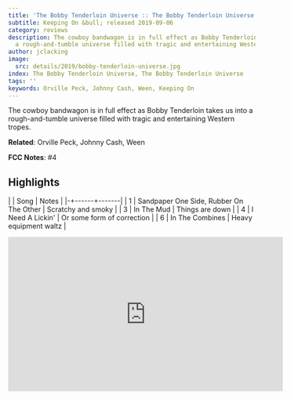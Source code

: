 ```yaml
---
title: 'The Bobby Tenderloin Universe :: The Bobby Tenderloin Universe'
subtitle: Keeping On &bull; released 2019-09-06
category: reviews
description: The cowboy bandwagon is in full effect as Bobby Tenderloin takes us into
  a rough-and-tumble universe filled with tragic and entertaining Western tropes.
author: jclacking
image:
  src: details/2019/bobby-tenderloin-universe.jpg
index: The Bobby Tenderloin Universe, The Bobby Tenderloin Universe
tags: ''
keywords: Orville Peck, Johnny Cash, Ween, Keeping On
---
```

The cowboy bandwagon is in full effect as Bobby Tenderloin takes us into a rough-and-tumble universe filled with tragic and entertaining Western tropes.<!--more-->

**Related**: Orville Peck, Johnny Cash, Ween

**FCC Notes**: #4

## Highlights

| | Song | Notes |
|-+------+-------|
| 1 | Sandpaper One Side, Rubber On The Other | Scratchy and smoky |
| 3 | In The Mud | Things are down |
| 4 | I Need A Lickin' | Or some form of correction |
| 6 | In The Combines | Heavy equipment waltz |

<div class="tlo-detail-video"><iframe width="560" height="315" src="https://www.youtube.com/embed/0FA0u8Z6kmQ" frameborder="0" allow="autoplay; encrypted-media" allowfullscreen></iframe></div>

